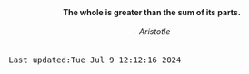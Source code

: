 
<div align="center"><b><span>The whole is greater than the sum of its parts.</span></b><br><br><i> - Aristotle</i></div>
<br><br><kbd>Last updated:Tue Jul  9 12:12:16 2024</kbd>